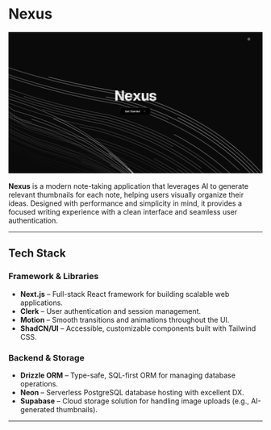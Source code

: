 # Nexus

![Nexus Screenshot](./public/nexus.png)

**Nexus** is a modern note-taking application that leverages AI to generate relevant thumbnails for each note, helping users visually organize their ideas. Designed with performance and simplicity in mind, it provides a focused writing experience with a clean interface and seamless user authentication.

---

## Tech Stack

### Framework & Libraries

- **Next.js** – Full-stack React framework for building scalable web applications.
- **Clerk** – User authentication and session management.
- **Motion** – Smooth transitions and animations throughout the UI.
- **ShadCN/UI** – Accessible, customizable components built with Tailwind CSS.

### Backend & Storage

- **Drizzle ORM** – Type-safe, SQL-first ORM for managing database operations.
- **Neon** – Serverless PostgreSQL database hosting with excellent DX.
- **Supabase** – Cloud storage solution for handling image uploads (e.g., AI-generated thumbnails).

---

